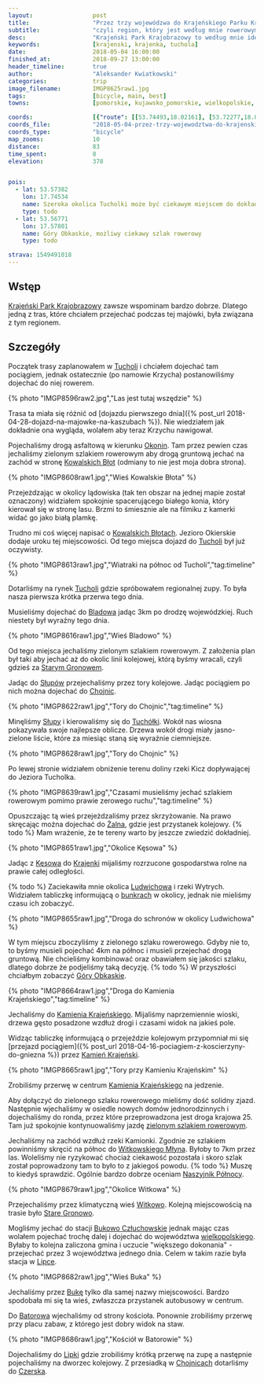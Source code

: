 ```yaml
---
layout:                 post
title:                  "Przez trzy wojewódzwa do Krajeńskiego Parku Krajobrazowego"
subtitle:               "czyli region, który jest według mnie rowerowym pewniakiem - zawsze jest tam coś ciekawego"
desc:                   "Krajeński Park Krajobrazowy to według mnie idealny region na rower. Jest tam dużo urokliwych, mało popularnych miejsc. Jeżeli ktoś chce odpocząć od tłumów to jest to idealne miejsce. Tego dnia przejechaliśmy przez północną część przejeżdżając aż przez trzy województwa."
keywords:               [krajenski, krajenka, tuchola]
date:                   2018-05-04 16:00:00
finished_at:            2018-09-27 13:00:00
header_timeline:        true
author:                 "Aleksander Kwiatkowski"
categories:             trip
image_filename:         IMGP8625raw1.jpg
tags:                   [bicycle, main, best]
towns:                  [pomorskie, kujawsko_pomorskie, wielkopolskie, czersk, sliwice, cekcyn, tuchola, kesowo, kamien_krajenski, debrzno, lipka]

coords:                 [{"route": [[53.74493,18.02161], [53.72277,18.04766], [53.71812,18.04586], [53.68611,18.07908], [53.67363,18.05719], [53.66709,18.05826], [53.65362,18.02174], [53.64021,17.98947], [53.63036,17.97831], [53.62242,17.97320], [53.62036,17.97835], [53.60160,17.92183], [53.59523,17.88510], [53.59311,17.85579], [53.59602,17.84763], [53.59497,17.81811], [53.57791,17.77828], [53.57362,17.76073], [53.57143,17.73005], [53.55777,17.71460], [53.55012,17.70151], [53.54686,17.67232], [53.53742,17.66160], [53.53676,17.65040], [53.54232,17.64143], [53.52301,17.56963], [53.52658,17.56268], [53.52477,17.54143], [53.53112,17.52444], [53.53036,17.48328], [53.52648,17.46225], [53.53526,17.39200], [53.53842,17.38921], [53.53980,17.37750], [53.51403,17.35733], [53.51301,17.32454], [53.49270,17.32814], [53.47334,17.29106], [53.49561,17.25381]], "type": "bicycle"}]
coords_file:            "2018-05-04-przez-trzy-wojewodztwa-do-krajenskiego-parku.json"
coords_type:            "bicycle"
map_zooms:              10
distance:               83
time_spent:             8
elevation:              378


pois:
  - lat: 53.57382
    lon: 17.74534
    name: Szeroka okolica Tucholki może być ciekawym miejscem do dokładnej eksploracji
    type: todo
  - lat: 53.56771
    lon: 17.57801
    name: Góry Obkaskie, możliwy ciekawy szlak rowerowy
    type: todo

strava: 1549491018
---
```


[wiki-ludwichowo]: https://pl.wikipedia.org/wiki/Ludwichowo_(gmina_K%C4%99sowo)
[wiki-gory-obkaskie]: https://pl.wikipedia.org/wiki/G%C3%B3ry_Obkaskie
[wiki-krajenski-park]: https://pl.wikipedia.org/wiki/Kraje%C5%84ski_Park_Krajobrazowy
[wiki-tuchola]: https://pl.wikipedia.org/wiki/Tuchola
[wiki-okoniny]: https://pl.wikipedia.org/wiki/Okoniny_(wojew%C3%B3dztwo_kujawsko-pomorskie)
[wiki-kowalskie-blota]: https://pl.wikipedia.org/wiki/Kowalskie_B%C5%82ota
[wiki-bladowo]: https://pl.wikipedia.org/wiki/Bladowo_(wojew%C3%B3dztwo_kujawsko-pomorskie)
[wiki-stare-gronowo]: https://pl.wikipedia.org/wiki/Stare_Gronowo
[wiki-slupy]: https://pl.wikipedia.org/wiki/S%C5%82upy_(powiat_tucholski)
[wiki-chojnice]: https://pl.wikipedia.org/wiki/Chojnice
[wiki-tucholka]: https://pl.wikipedia.org/wiki/Tuch%C3%B3%C5%82ka
[wiki-zalno]: https://pl.wikipedia.org/wiki/%C5%BBalno
[wiki-kesowo]: https://pl.wikipedia.org/wiki/K%C4%99sowo
[wiki-krajenka]: https://pl.wikipedia.org/wiki/Krajenka
[wiki-kamien-krajenski]: https://pl.wikipedia.org/wiki/Kamie%C5%84_Kraje%C5%84ski
[wiki-witkowski-mlyn]: https://pl.wikipedia.org/wiki/Witkowski_M%C5%82yn
[wiki-witkowo]: https://pl.wikipedia.org/wiki/Witkowo_(wie%C5%9B_w_powiecie_s%C4%99pole%C5%84skim)
[wiki-bukowo-czluchowskie]: https://pl.wikipedia.org/wiki/Bukowo_Cz%C5%82uchowskie
[wiki-wielkopolskie]: https://pl.wikipedia.org/wiki/Wojew%C3%B3dztwo_wielkopolskie
[wiki-lipka]: https://pl.wikipedia.org/wiki/Lipka_(powiat_z%C5%82otowski)
[wiki-buka]: https://pl.wikipedia.org/wiki/Buka_(wojew%C3%B3dztwo_pomorskie)
[wiki-batorowo]: https://pl.wikipedia.org/wiki/Batorowo_(powiat_z%C5%82otowski)
[wiki-czersk]: https://pl.wikipedia.org/wiki/Czersk

[ludwichowo-bunkry]: http://www.polskaniezwykla.pl/web/place/46116,ludwichowo-bunkry-zelbetowe-z-1939-r-.html
[greenway-1]: http://lubimyrowery.pl/trasy/kujawsko-pomorskie/greenway-naszyjnik-polnocy/

## Wstęp

[Krajeński Park Krajobrazowy][wiki-krajenski-park] zawsze wspominam bardzo
dobrze. Dlatego jedną z tras, które chciałem przejechać podczas tej majówki, była
związana z tym regionem.

## Szczegóły

Początek trasy zaplanowałem w [Tucholi][wiki-tuchola] i chciałem
dojechać tam pociągiem, jednak ostatecznie (po namowie Krzycha) postanowiliśmy
dojechać do niej rowerem.

{% photo "IMGP8596raw2.jpg","Las jest tutaj wszędzie" %}

Trasa ta miała się różnić od
[dojazdu pierwszego dnia]({% post_url 2018-04-28-dojazd-na-majowke-na-kaszubach %}).
Nie wiedziałem jak dokładnie ona wygląda, wolałem aby
teraz Krzychu nawigował.

Pojechaliśmy drogą asfaltową w kierunku [Okonin][wiki-okoniny].
Tam przez pewien czas jechaliśmy zielonym szlakiem rowerowym aby
drogą gruntową jechać na zachód w stronę
[Kowalskich Błot][wiki-kowalskie-blota] (odmiany to nie jest moja dobra strona).

{% photo "IMGP8608raw1.jpg","Wieś Kowalskie Błota" %}

Przejeżdzając w okolicy lądowiska (tak ten obszar na jednej mapie został oznaczony)
widziałem spokojnie spacerującego
białego konia, który kierował się w stronę
lasu. Brzmi to śmiesznie ale na filmiku z kamerki widać go
jako białą plamkę.

Trudno mi coś więcej napisać o [Kowalskich Błotach][wiki-kowalskie-blota].
Jezioro Okierskie dodaje uroku tej miejscowości.
Od tego miejsca dojazd do [Tucholi][wiki-tuchola] był
już oczywisty.

{% photo "IMGP8613raw1.jpg","Wiatraki na północ od Tucholi","tag:timeline" %}

Dotarliśmy na rynek [Tucholi][wiki-tuchola] gdzie spróbowałem
regionalnej zupy. To była nasza pierwsza krótka przerwa tego dnia.

Musieliśmy dojechać do [Bladowa][wiki-bladowo] jadąc 3km po drodzę
wojewódzkiej. Ruch niestety był wyraźny tego dnia.

{% photo "IMGP8616raw1.jpg","Wieś Bladowo" %}

Od tego miejsca jechaliśmy zielonym szlakiem rowerowym. Z założenia
plan był taki aby jechać aż do okolic linii kolejowej, którą byśmy wracali,
czyli gdzieś za [Starym Gronowem][wiki-stare-gronowo].

Jadąc do [Słupów][wiki-slupy] przejechaliśmy przez tory kolejowe.
Jadąc pociągiem po nich można dojechać do [Chojnic][wiki-chojnice].

{% photo "IMGP8622raw1.jpg","Tory do Chojnic","tag:timeline" %}

Minęliśmy [Słupy][wiki-slupy] i kierowaliśmy się do [Tuchółki][wiki-tucholka].
Wokół nas wiosna pokazywała swoje najlepsze oblicze.
Drzewa wokół drogi miały jasno-zielone liście, które za miesiąc
staną się wyraźnie ciemniejsze.

{% photo "IMGP8628raw1.jpg","Tory do Chojnic" %}

Po lewej stronie widziałem obniżenie terenu doliny
rzeki Kicz dopływającej do Jeziora Tucholka.

{% photo "IMGP8639raw1.jpg","Czasami musieliśmy jechać szlakiem rowerowym pomimo prawie zerowego ruchu","tag:timeline" %}

Opuszczając tą wieś przejeżdzaliśmy przez skrzyżowanie. Na prawo skręcając
można dojechać do [Żalna][wiki-zalno], gdzie jest przystanek kolejowy.
{% todo %} Mam wrażenie, że te tereny warto by jeszcze zwiedzić dokładniej.

{% photo "IMGP8651raw1.jpg","Okolice Kęsowa" %}

Jadąc z [Kęsowa][wiki-kesowo] do [Krajenki][wiki-krajenka]
mijaliśmy rozrzucone gospodarstwa rolne na prawie całej odległości.

{% todo %} Zaciekawiła mnie okolica [Ludwichowa][wiki-ludwichowo] i
rzeki Wytrych. Widziałem tabliczkę informującą o
[bunkrach][ludwichowo-bunkry] w okolicy, jednak
nie mieliśmy czasu ich zobaczyć.

{% photo "IMGP8655raw1.jpg","Droga do schronów w okolicy Ludwichowa" %}

W tym miejscu zboczyliśmy z zielonego szlaku rowerowego.
Gdyby nie to, to byśmy musieli pojechać 4km na północ i musieli przejechać
drogą gruntową. Nie chcieliśmy kombinować oraz obawiałem
się jakości szlaku, dlatego dobrze że podjeliśmy taką decyzję.
{% todo %} W przyszłości chciałbym zobaczyć [Góry Obkaskie][wiki-gory-obkaskie].

{% photo "IMGP8664raw1.jpg","Droga do Kamienia Krajeńskiego","tag:timeline" %}

Jechaliśmy do [Kamienia Krajeńskiego][wiki-kamien-krajenski].
Mijaliśmy naprzemiennie wioski, drzewa gęsto posadzone wzdłuż drogi i
czasami widok na jakieś pole.

Widząc tabliczkę informującą o przejeździe kolejowym
przypomniał mi się
[przejazd pociągiem]({% post_url 2018-04-16-pociagiem-z-koscierzyny-do-gniezna %})
przez [Kamień Krajeński][wiki-kamien-krajenski].

{% photo "IMGP8665raw1.jpg","Tory przy Kamieniu Krajeńskim" %}

Zrobiliśmy przerwę w centrum [Kamienia Krajeńskiego][wiki-kamien-krajenski]
na jedzenie.

Aby dołączyć do zielonego szlaku rowerowego mieliśmy dość
solidny zjazd. Następnie wjechaliśmy w osiedle nowych domów jednorodzinnych
i dojechaliśmy do ronda, przez które przeprowadzona jest droga
krajowa 25. Tam już spokojnie kontynuowaliśmy jazdę
[zielonym szlakiem rowerowym][greenway-1].

Jechaliśmy na zachód wzdłuż rzeki Kamionki. Zgodnie ze szlakiem
powinniśmy skręcić na północ do [Witkowskiego Młyna][wiki-witkowski-mlyn].
Byłoby to 7km przez las. Woleliśmy nie ryzykować chociaż
ciekawość pozostała i skoro szlak został poprowadzony tam
to było to z jakiegoś powodu. {% todo %} Muszę to kiedyś sprawdzić.
Ogólnie bardzo dobrze oceniam
[Naszyjnik Północy][greenway-1].

{% photo "IMGP8679raw1.jpg","Okolice Witkowa" %}

Przejechaliśmy przez klimatyczną wieś [Witkowo][wiki-witkowo].
Kolejną miejscowością na trasie było [Stare Gronowo][wiki-stare-gronowo].

Mogliśmy jechać do stacji [Bukowo Człuchowskie][wiki-bukowo-czluchowskie]
jednak mając czas wolałem pojechać trochę dalej i dojechać
do województwa [wielkopolskiego][wiki-wielkopolskie].
Byłaby to kolejna zaliczona gmina i uczucie "większego
dokonania" - przejechać przez 3 województwa jednego dnia.
Celem w takim razie była stacja w [Lipce][wiki-lipka].

{% photo "IMGP8682raw1.jpg","Wieś Buka" %}

Jechaliśmy przez [Bukę][wiki-buka] tylko dla samej nazwy miejscowości.
Bardzo spodobała mi się ta wieś, zwłaszcza
przystanek autobusowy w centrum.

Do [Batorowa][wiki-batorowo] wjechaliśmy od strony kościoła.
Ponownie zrobiliśmy przerwę przy placu zabaw, z którego jest dobry widok
na staw.

{% photo "IMGP8686raw1.jpg","Kościół w Batorowie" %}

Dojechaliśmy do [Lipki][wiki-lipka] gdzie zrobiliśmy krótką przerwę
na zupę a następnie pojechaliśmy na dworzec kolejowy. Z przesiadką
w [Chojnicach][wiki-chojnice] dotarliśmy do [Czerska][wiki-czersk].
